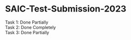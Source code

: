 # SAIC-Test-Submission-2023

Task 1: Done Partially <br/>
Task 2: Done Completely <br/>
Task 3: Done Partially
